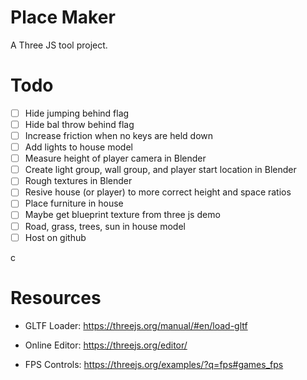 # Place Maker

A Three JS tool project. 

# Todo

- [ ] Hide jumping behind flag
- [ ] Hide bal throw behind flag
- [ ] Increase friction when no keys are held down
- [ ] Add lights to house model
- [ ] Measure height of player camera in Blender
- [ ] Create light group, wall group, and player start location in Blender
- [ ] Rough textures in Blender
- [ ] Resive house (or player) to more correct height and space ratios
- [ ] Place furniture in house
- [ ] Maybe get blueprint texture from three js demo
- [ ] Road, grass, trees, sun in house model
- [ ] Host on github 

c
# Resources

- GLTF Loader: https://threejs.org/manual/#en/load-gltf

- Online Editor: https://threejs.org/editor/

- FPS Controls: https://threejs.org/examples/?q=fps#games_fps